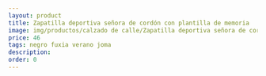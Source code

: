 ```yaml
---
layout: product
title: Zapatilla deportiva señora de cordón con plantilla de memoria
image: img/productos/calzado de calle/Zapatilla deportiva señora de cordón con plantilla de memoria=46=negro fuxia verano joma.webp
price: 46
tags: negro fuxia verano joma
description: 
order: 0
---
```

